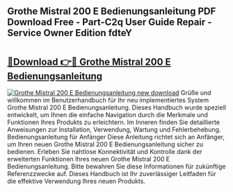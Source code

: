 ## Grothe Mistral 200 E Bedienungsanleitung PDF Download Free - Part-C2q User Guide Repair - Service Owner Edition fdteY

# <h2><a href="http://df08pm5.blite.top/?on=Grothe+Mistral+200+E+Bedienungsanleitung">🔗Download 👉🔴 Grothe Mistral 200 E Bedienungsanleitung</a></h2>

[![Grothe Mistral 200 E Bedienungsanleitung new download](https://i.imgur.com/lujVjoI.png)](http://df08pm5.blite.top/?on=Grothe+Mistral+200+E+Bedienungsanleitung)
Grüße und willkommen im Benutzerhandbuch für Ihr neu implementiertes System Grothe Mistral 200 E Bedienungsanleitung. Dieses Handbuch wurde speziell entwickelt, um Ihnen die einfache Navigation durch die Merkmale und Funktionen Ihres Produkts zu erleichtern. Im Inneren finden Sie detaillierte Anweisungen zur Installation, Verwendung, Wartung und Fehlerbehebung. Bedienungsanleitung für Anfänger Diese Anleitung richtet sich an Anfänger, um Ihren neuen Grothe Mistral 200 E Bedienungsanleitung sicher zu bedienen. Erleben Sie nahtlose Konnektivität und Kontrolle dank der erweiterten Funktionen Ihres neuen Grothe Mistral 200 E Bedienungsanleitung. Bitte bewahren Sie diese Informationen für zukünftige Referenzzwecke auf. Dieses Handbuch ist Ihr zuverlässiger Leitfaden für die effektive Verwendung Ihres neuen Produkts.
